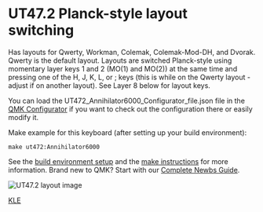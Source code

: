 # UT47.2 Planck-style layout switching

Has layouts for Qwerty, Workman, Colemak, Colemak-Mod-DH, and Dvorak. Qwerty is the default layout. Layouts are switched Planck-style using momentary layer keys 1 and 2 (MO(1) and MO(2)) at the same time and pressing one of the H, J, K, L, or ; keys (this is while on the Qwerty layout - adjust if on another layout). See Layer 8 below for layout keys.

You can load the UT472_Annihilator6000_Configurator_file.json file in the [QMK Configurator](https://config.qmk.fm/#/ut472/LAYOUT) if you want to check out the configuration there or easily modify it.

Make example for this keyboard (after setting up your build environment):

    make ut472:Annihilator6000

See the [build environment setup](https://docs.qmk.fm/#/getting_started_build_tools) and the [make instructions](https://docs.qmk.fm/#/getting_started_make_guide) for more information. Brand new to QMK? Start with our [Complete Newbs Guide](https://docs.qmk.fm/#/newbs).

![UT47.2 layout image](https://i.imgur.com/lICX4uz.png)

[KLE](http://www.keyboard-layout-editor.com/##@@_y:0%3B&=Esc&=Q&=W&=E&=R&=T&=Y&=U&=I&=O&=P&_w:1.5%3B&=Back%20Space&_x:0.25&a:4&f:4&w:4&h:4&d:true%3B&=%3Cb%3EGNAP!%3C%2F%2Fb%3E%3Cp%3E%3Cp%3EMinimum%20stagger%3Cp%3E47%20key%20layout%3B&@_a:7&f:3&w:1.25%3B&=Tab&=A&=S&=D&=F&=G&=H&=J&=K&=L&=%2F%3B&_w:1.25%3B&=%27%3B&@_w:1.5%3B&=Shift&=Z&=X&=C&=V&=B&=N&=M&=,&=.&=%2F%2F&=Return%3B&@=Ctrl&=Alt&=Super&=Menu&_w:1.25%3B&=%2F&dArr%2F%3B&_w:2%3B&=&_w:1.25%3B&=%2F&uArr%2F%3B&=%2F&larr%2F%3B&=%2F&darr%2F%3B&=%2F&uarr%2F%3B&=%2F&rarr%2F%3B%3B&=undefined)
